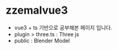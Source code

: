 # zzemalvue3

-   vue3 + ts 기반으로 공부해본 페이지 입니다.
-   plugin > three.ts : Three js
-   public : Blender Model
